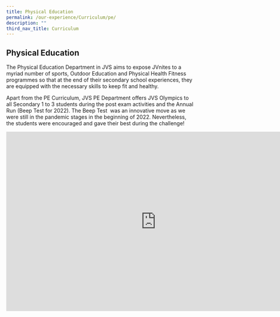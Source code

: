 ```yaml
---
title: Physical Education
permalink: /our-experience/Curriculum/pe/
description: ""
third_nav_title: Curriculum
---
```

## Physical Education

The Physical Education Department in JVS aims to expose JVnites to a myriad number of sports, Outdoor Education and Physical Health Fitness programmes so that at the end of their secondary school experiences, they are equipped with the necessary skills to keep fit and healthy.

Apart from the PE Curriculum, JVS PE Department offers JVS Olympics to all Secondary 1 to 3 students during the post exam activities and the Annual Run (Beep Test for 2022). The Beep Test&nbsp; was an innovative move as we were still in the pandemic stages in the beginning of 2022. Nevertheless, the students were encouraged and gave their best during the challenge!
<iframe src="https://docs.google.com/presentation/d/e/2PACX-1vS1J1DxEc6wTyvNWBsJ8piZ-CkuUT-TtcYIySanLXOcBsSH2bZYqFaOZkfsPjqiXoAOcLdGZhZIBYud/embed?start=true&loop=true&delayms=5000" frameborder="0" width="800" height="479" allowfullscreen="true" mozallowfullscreen="true" webkitallowfullscreen="true"></iframe>
